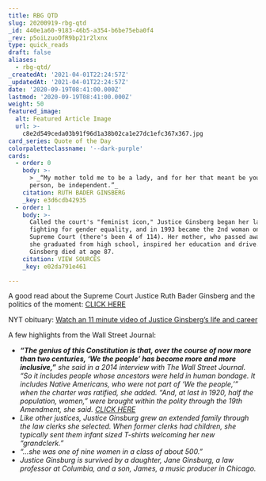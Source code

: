 ```yaml
---
title: RBG QTD
slug: 20200919-rbg-qtd
_id: 440e1a60-9183-46b5-a354-b6be75eba0f4
_rev: p5oiLzuoOfR9bp21r2lxnx
type: quick_reads
draft: false
aliases:
  - rbg-qtd/
_createdAt: '2021-04-01T22:24:57Z'
_updatedAt: '2021-04-01T22:24:57Z'
date: '2020-09-19T08:41:00.000Z'
lastmod: '2020-09-19T08:41:00.000Z'
weight: 50
featured_image:
  alt: Featured Article Image
  url: >-
    c8e2d549ceda03b91f96d1a38b02ca1e27dc1efc367x367.jpg
card_series: Quote of the Day
colorpaletteclassname: '--dark-purple'
cards:
  - order: 0
    body: >-
      > _“My mother told me to be a lady, and for her that meant be your own
      person, be independent.”_
    citation: RUTH BADER GINSBERG
    _key: e3d6cdb42935
  - order: 1
    body: >-
      Called the court's "feminist icon," Justice Ginsberg began her law career
      fighting for gender equality, and in 1993 became the 2nd woman on the
      Supreme Court (there's been 4 of 114). Her mother, who passed away before
      she graduated from high school, inspired her education and drive. Justice
      Ginsberg died at age 87.
    citation: VIEW SOURCES
    _key: e02da791e461

---
```

A good read about the Supreme Court Justice Ruth Bader Ginsberg and the politics of the moment: [CLICK HERE](https://www.npr.org/2020/09/18/100306972/justice-ruth-bader-ginsburg-champion-of-gender-equality-dies-at-87)

NYT obituary: [Watch an 11 minute video of Justice Ginsberg’s life and career](https://www.nytimes.com/2020/09/18/us/ruth-bader-ginsburg-dead.html)

A few highlights from the Wall Street Journal:

* **_“The genius of this Constitution is that, over the course of now more than two centuries, ‘We the people’ has become more and more inclusive,”_** _she said in a 2014 interview with The Wall Street Journal. “So it includes people whose ancestors were held in human bondage. It includes Native Americans, who were not part of ‘We the people,’” when the charter was ratified, she added._ _“And, at last in 1920, half the population, women,” were brought within the polity through the 19th Amendment, she said._ [_CLICK HERE_](https://www.wsj.com/articles/ruth-bader-ginsburg-dies-11600472623)
* _Like other justices, Justice Ginsburg grew an extended family through the law clerks she selected. When former clerks had children, she typically sent them infant sized T-shirts welcoming her new “grandclerk.”_
* _“…she was one of nine women in a class of about 500.”_
* _Justice Ginsburg is survived by a daughter, Jane Ginsburg, a law professor at Columbia, and a son, James, a music producer in Chicago._